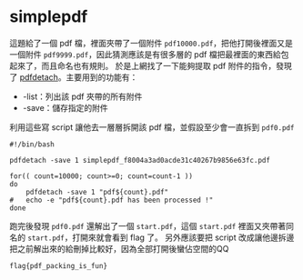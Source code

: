 # simplepdf

這題給了一個 pdf 檔，裡面夾帶了一個附件 `pdf10000.pdf`，把他打開後裡面又是一個附件 `pdf9999.pdf`，因此猜測應該是有很多層的 pdf 檔把最裡面的東西給包起來了，而且命名也有規則。
於是上網找了一下能夠提取 pdf 附件的指令，發現了 [pdfdetach](http://www.dsm.fordham.edu/cgi-bin/man-cgi.pl?topic=pdfdetach&ampsect=1)。主要用到的功能有：
* -list：列出該 pdf 夾帶的所有附件
* -save：儲存指定的附件

利用這些寫 script 讓他去一層層拆開該 pdf 檔，並假設至少會一直拆到 `pdf0.pdf`

```shell
#!/bin/bash

pdfdetach -save 1 simplepdf_f8004a3ad0acde31c40267b9856e63fc.pdf

for(( count=10000; count>=0; count=count-1 ))
do
    pdfdetach -save 1 "pdf${count}.pdf"
#   echo -e "pdf${count}.pdf has been processed !"
done
```

跑完後發現 `pdf0.pdf` 還解出了一個 `start.pdf`，這個 `start.pdf` 裡面又夾帶著同名的 `start.pdf`，打開來就會看到 flag 了。
另外應該要把 script 改成讓他邊拆邊把之前解出來的給刪掉比較好，因為全部打開後蠻佔空間的QQ

`flag{pdf_packing_is_fun}`
